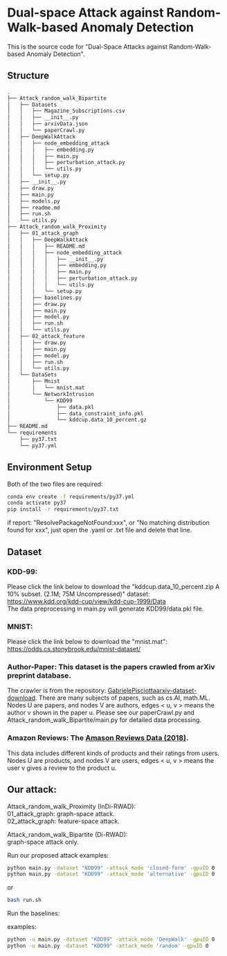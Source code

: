 # Dual-space Attack against Random-Walk-based Anomaly Detection
This is the source code for "Dual-Space Attacks against Random-Walk-based Anomaly Detection".  

## Structure 
```bash
.
├── Attack_random_walk_Bipartite
│   ├── Datasets
│   │   ├── Magazine_Subscriptions.csv
│   │   ├── __init__.py
│   │   ├── arxivData.json
│   │   └── paperCrawl.py
│   ├── DeepWalkAttack
│   │   ├── node_embedding_attack
│   │   │   ├── embedding.py
│   │   │   ├── main.py
│   │   │   ├── perturbation_attack.py
│   │   │   └── utils.py
│   │   └── setup.py
│   ├── __init__.py
│   ├── draw.py
│   ├── main.py
│   ├── models.py
│   ├── readme.md
│   ├── run.sh
│   └── utils.py
├── Attack_random_walk_Proximity
│   ├── 01_attack_graph
│   │   ├── DeepWalkAttack
│   │   │   ├── README.md
│   │   │   ├── node_embedding_attack
│   │   │   │   ├── __init__.py
│   │   │   │   ├── embedding.py
│   │   │   │   ├── main.py
│   │   │   │   ├── perturbation_attack.py
│   │   │   │   └── utils.py
│   │   │   └── setup.py
│   │   ├── baselines.py
│   │   ├── draw.py
│   │   ├── main.py
│   │   ├── model.py
│   │   ├── run.sh
│   │   └── utils.py
│   ├── 02_attack_feature
│   │   ├── draw.py
│   │   ├── main.py
│   │   ├── model.py
│   │   ├── run.sh
│   │   └── utils.py
│   └── DataSets
│       ├── Mnist
│       │   └── mnist.mat
│       └── NetworkIntrusion
│           └── KDD99
│               ├── data.pkl
│               ├── data_constraint_info.pkl
│               └── kddcup.data_10_percent.gz
├── README.md
└── requirements
    ├── py37.txt
    └── py37.yml
```
## Environment Setup
Both of the two files are required:
```bash
conda env create -f requirements/py37.yml
conda activate py37
pip install -r requirements/py37.txt
```
if report: "ResolvePackageNotFound:xxx", or "No matching distribution found for xxx", just open the .yaml or .txt file and delete that line.

## Dataset  
### KDD-99:
Please click the link below to download the "kddcup.data_10_percent.zip A 10% subset. (2.1M; 75M Uncompressed)" dataset:  
https://www.kdd.org/kdd-cup/view/kdd-cup-1999/Data  
The data preprocessing in main.py will generate KDD99/data.pkl file. 
### MNIST:
Please click the link below to download the "mnist.mat": 
https://odds.cs.stonybrook.edu/mnist-dataset/

### Author-Paper:  This dataset is the papers crawled from arXiv preprint database.  
The crawler is from the repository: [GabrielePisciottaarxiv-dataset-download](https://github.com/GabrielePisciotta/arxiv-dataset-download). There are many subjects of papers, such as cs.AI, math.ML.
Nodes U are papers, and nodes V are authors, edges < u, v > means the author v shown in the paper u. Please see our paperCrawl.py and Attack_random_walk_Bipartite/main.py for detailed data processing. 

### Amazon Reviews:  The [Amason Reviews Data (2018)](https://nijianmo.github.io/amazon/index.html).   
This data includes different kinds of products and their ratings from users. 
Nodes U are products, and nodes V are users, edges < u, v > means the user v gives a review to the product u.
  
## Our attack:
Attack_random_walk_Proximity (InDi-RWAD):  
01_attack_graph: graph-space attack.  
02_attack_graph: feature-space attack.  

Attack_random_walk_Bipartite (Di-RWAD):  
graph-space attack only.

Run our proposed attack
examples:
```bash
python main.py -dataset "KDD99" -attack_mode 'closed-form' -gpuID 0
python main.py -dataset "KDD99" -attack_mode 'alternative' -gpuID 0
```
or 
```bash
bash run.sh
```
Run the baselines:

examples:
```bash
python -u main.py -dataset "KDD99" -attack_mode 'DeepWalk' -gpuID 0
python -u main.py -dataset "KDD99" -attack_mode 'random' -gpuID 0
```


